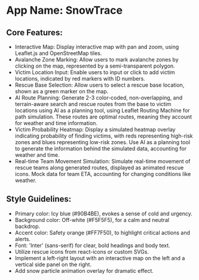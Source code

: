# **App Name**: SnowTrace

## Core Features:

- Interactive Map: Display interactive map with pan and zoom, using Leaflet.js and OpenStreetMap tiles.
- Avalanche Zone Marking: Allow users to mark avalanche zones by clicking on the map, represented by a semi-transparent polygon.
- Victim Location Input: Enable users to input or click to add victim locations, indicated by red markers with ID numbers.
- Rescue Base Selection: Allow users to select a rescue base location, shown as a green marker on the map.
- AI Route Planning: Generate 2-3 color-coded, non-overlapping, and terrain-aware search and rescue routes from the base to victim locations using AI as a planning tool, using Leaflet Routing Machine for path simulation.  These routes are optimal routes, meaning they account for weather and time information.
- Victim Probability Heatmap: Display a simulated heatmap overlay indicating probability of finding victims, with reds representing high-risk zones and blues representing low-risk zones.  Use AI as a planning tool to generate the information behind the simulated data, accounting for weather and time.
- Real-time Team Movement Simulation: Simulate real-time movement of rescue teams along generated routes, displayed as animated rescue icons. Mock data for team ETA, accounting for changing conditions like weather.

## Style Guidelines:

- Primary color: Icy blue (#90B4BE), evokes a sense of cold and urgency.
- Background color: Off-white (#F5F5F5), for a calm and neutral backdrop.
- Accent color: Safety orange (#FF7F50), to highlight critical actions and alerts.
- Font: 'Inter' (sans-serif) for clear, bold headings and body text.
- Utilize rescue icons from react-icons or custom SVGs.
- Implement a left-right layout with an interactive map on the left and a vertical side panel on the right.
- Add snow particle animation overlay for dramatic effect.